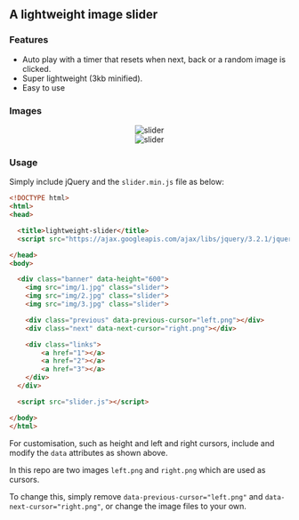 ## A lightweight image slider

### Features

- Auto play with a timer that resets when next, back or a random image is clicked.
- Super lightweight (3kb minified).
- Easy to use

### Images

<div style="text-align:center">
	<img src ="http://i.imgur.com/bFp8h5T.png" alt="slider">
</div>

<div style="text-align:center">
	<img src ="http://i.imgur.com/BZeMzWj.png" alt="slider">
</div>

### Usage

Simply include jQuery and the `slider.min.js` file as below:

```html
<!DOCTYPE html>
<html>
<head>

  <title>lightweight-slider</title>
  <script src="https://ajax.googleapis.com/ajax/libs/jquery/3.2.1/jquery.min.js"></script>

</head>
<body>

  <div class="banner" data-height="600">
    <img src="img/1.jpg" class="slider">
    <img src="img/2.jpg" class="slider">
    <img src="img/3.jpg" class="slider">

    <div class="previous" data-previous-cursor="left.png"></div>
    <div class="next" data-next-cursor="right.png"></div>

    <div class="links">
        <a href="1"></a>
        <a href="2"></a>
        <a href="3"></a>
    </div>
  </div>

  <script src="slider.js"></script>

</body>
</html>
```

For customisation, such as height and left and right cursors, include and modify the `data` attributes as shown above. 

In this repo are two images `left.png` and `right.png` which are used as cursors.

To change this, simply remove `data-previous-cursor="left.png"` and `data-next-cursor="right.png"`, or change the image files to your own.